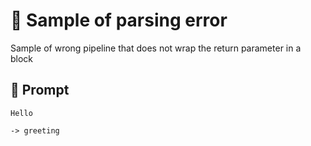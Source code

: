 # 🔴 Sample of parsing error

Sample of wrong pipeline that does not wrap the return parameter in a block

## 💬 Prompt

```
Hello
```

`-> greeting`
